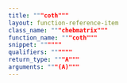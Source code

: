 ```yaml
---
title: """coth"""
layout: function-reference-item
class_name: """chebmatrix"""
function_name: """coth"""
snippet: """"""
qualifiers: """"""
return_type: """A"""
arguments: """(A)"""
---
```


